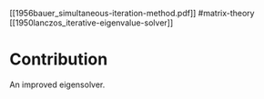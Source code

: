 [[1956bauer_simultaneous-iteration-method.pdf]]
#matrix-theory 
[[1950lanczos_iterative-eigenvalue-solver]]

# Contribution 

   An improved eigensolver. 
